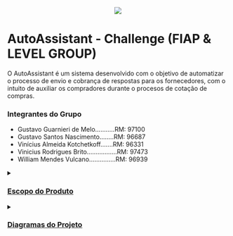 <p align="center">
  <image src="https://github.com/vinnybrito/AutoAssistant/assets/111714040/6035e404-bdc3-4760-8853-b4d406c0b165"></image>

</p>


# AutoAssistant - Challenge (FIAP & LEVEL GROUP)

O AutoAssistant é um sistema desenvolvido com o objetivo de automatizar o processo de envio e cobrança de respostas para os fornecedores,
com o intuito de auxiliar os compradores durante o procesos de cotação de compras.

### Integrantes do Grupo
- Gustavo Guarnieri de Melo...........RM: 97100
- Gustavo Santos Nascimento........RM: 96687
- Vinícius Almeida Kotchetkoff.......RM: 96331
- Vinicius Rodrigues Brito.................RM: 97473
- William Mendes Vulcano...............RM: 96939


<details>
  <summary><h3><u>Escopo do Produto</h3></summary>
  <details>
    <summary><h4><u>Justificativa</u></h4></summary>
    <em>Quem vai se beneficiar com a nossa solução?</em>
    <p>O AutoAssistence é um sistema que tem como objetivo realizar a automação do envio de pedido de cotação de compras para os fornecedores. Nosso objetivo é ajudar a auatomatizar o processo manual realizado pelos compradores para que les possa tem mais agilidade na hora de realziar combranças para cada forncedor. Os compradores vão ser beneficiados por adquirir uma ferramenta personalizada, sem a necessidade de atividades manuais dos fornecedore. </p>
  </details>
  
</details>

<details>
  <summary><h3><u>Diagramas do Projeto</h3></summary>
    <details>
      <summary><h4><u>Diagrama de Entidade Relacionamento</u></h4></summary>
      <p>
        <image src="https://github.com/vinnybrito/AutoAssistant/assets/111714040/a2234be9-dde0-4fa9-9eb6-c8367a618d68"></image>
      </p>
    </details>
</details>
